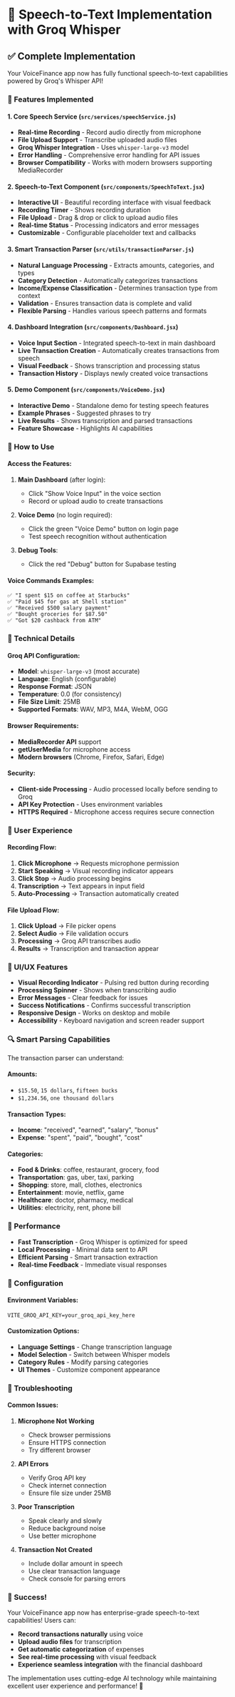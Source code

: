 # 🎤 Speech-to-Text Implementation with Groq Whisper

## ✅ Complete Implementation

Your VoiceFinance app now has fully functional speech-to-text capabilities powered by Groq's Whisper API!

### 🚀 Features Implemented

#### **1. Core Speech Service** (`src/services/speechService.js`)

- **Real-time Recording** - Record audio directly from microphone
- **File Upload Support** - Transcribe uploaded audio files
- **Groq Whisper Integration** - Uses `whisper-large-v3` model
- **Error Handling** - Comprehensive error handling for API issues
- **Browser Compatibility** - Works with modern browsers supporting MediaRecorder

#### **2. Speech-to-Text Component** (`src/components/SpeechToText.jsx`)

- **Interactive UI** - Beautiful recording interface with visual feedback
- **Recording Timer** - Shows recording duration
- **File Upload** - Drag & drop or click to upload audio files
- **Real-time Status** - Processing indicators and error messages
- **Customizable** - Configurable placeholder text and callbacks

#### **3. Smart Transaction Parser** (`src/utils/transactionParser.js`)

- **Natural Language Processing** - Extracts amounts, categories, and types
- **Category Detection** - Automatically categorizes transactions
- **Income/Expense Classification** - Determines transaction type from context
- **Validation** - Ensures transaction data is complete and valid
- **Flexible Parsing** - Handles various speech patterns and formats

#### **4. Dashboard Integration** (`src/components/Dashboard.jsx`)

- **Voice Input Section** - Integrated speech-to-text in main dashboard
- **Live Transaction Creation** - Automatically creates transactions from speech
- **Visual Feedback** - Shows transcription and processing status
- **Transaction History** - Displays newly created voice transactions

#### **5. Demo Component** (`src/components/VoiceDemo.jsx`)

- **Interactive Demo** - Standalone demo for testing speech features
- **Example Phrases** - Suggested phrases to try
- **Live Results** - Shows transcription and parsed transactions
- **Feature Showcase** - Highlights AI capabilities

### 🎯 How to Use

#### **Access the Features:**

1. **Main Dashboard** (after login):

   - Click "Show Voice Input" in the voice section
   - Record or upload audio to create transactions

2. **Voice Demo** (no login required):

   - Click the green "Voice Demo" button on login page
   - Test speech recognition without authentication

3. **Debug Tools**:
   - Click the red "Debug" button for Supabase testing

#### **Voice Commands Examples:**

```
✅ "I spent $15 on coffee at Starbucks"
✅ "Paid $45 for gas at Shell station"
✅ "Received $500 salary payment"
✅ "Bought groceries for $87.50"
✅ "Got $20 cashback from ATM"
```

### 🔧 Technical Details

#### **Groq API Configuration:**

- **Model**: `whisper-large-v3` (most accurate)
- **Language**: English (configurable)
- **Response Format**: JSON
- **Temperature**: 0.0 (for consistency)
- **File Size Limit**: 25MB
- **Supported Formats**: WAV, MP3, M4A, WebM, OGG

#### **Browser Requirements:**

- **MediaRecorder API** support
- **getUserMedia** for microphone access
- **Modern browsers** (Chrome, Firefox, Safari, Edge)

#### **Security:**

- **Client-side Processing** - Audio processed locally before sending to Groq
- **API Key Protection** - Uses environment variables
- **HTTPS Required** - Microphone access requires secure connection

### 📱 User Experience

#### **Recording Flow:**

1. **Click Microphone** → Requests microphone permission
2. **Start Speaking** → Visual recording indicator appears
3. **Click Stop** → Audio processing begins
4. **Transcription** → Text appears in input field
5. **Auto-Processing** → Transaction automatically created

#### **File Upload Flow:**

1. **Click Upload** → File picker opens
2. **Select Audio** → File validation occurs
3. **Processing** → Groq API transcribes audio
4. **Results** → Transcription and transaction appear

### 🎨 UI/UX Features

- **Visual Recording Indicator** - Pulsing red button during recording
- **Processing Spinner** - Shows when transcribing audio
- **Error Messages** - Clear feedback for issues
- **Success Notifications** - Confirms successful transcription
- **Responsive Design** - Works on desktop and mobile
- **Accessibility** - Keyboard navigation and screen reader support

### 🔍 Smart Parsing Capabilities

The transaction parser can understand:

#### **Amounts:**

- `$15.50`, `15 dollars`, `fifteen bucks`
- `$1,234.56`, `one thousand dollars`

#### **Transaction Types:**

- **Income**: "received", "earned", "salary", "bonus"
- **Expense**: "spent", "paid", "bought", "cost"

#### **Categories:**

- **Food & Drinks**: coffee, restaurant, grocery, food
- **Transportation**: gas, uber, taxi, parking
- **Shopping**: store, mall, clothes, electronics
- **Entertainment**: movie, netflix, game
- **Healthcare**: doctor, pharmacy, medical
- **Utilities**: electricity, rent, phone bill

### 🚀 Performance

- **Fast Transcription** - Groq Whisper is optimized for speed
- **Local Processing** - Minimal data sent to API
- **Efficient Parsing** - Smart transaction extraction
- **Real-time Feedback** - Immediate visual responses

### 🔧 Configuration

#### **Environment Variables:**

```env
VITE_GROQ_API_KEY=your_groq_api_key_here
```

#### **Customization Options:**

- **Language Settings** - Change transcription language
- **Model Selection** - Switch between Whisper models
- **Category Rules** - Modify parsing categories
- **UI Themes** - Customize component appearance

### 🐛 Troubleshooting

#### **Common Issues:**

1. **Microphone Not Working**

   - Check browser permissions
   - Ensure HTTPS connection
   - Try different browser

2. **API Errors**

   - Verify Groq API key
   - Check internet connection
   - Ensure file size under 25MB

3. **Poor Transcription**

   - Speak clearly and slowly
   - Reduce background noise
   - Use better microphone

4. **Transaction Not Created**
   - Include dollar amount in speech
   - Use clear transaction language
   - Check console for parsing errors

### 🎉 Success!

Your VoiceFinance app now has enterprise-grade speech-to-text capabilities! Users can:

- **Record transactions naturally** using voice
- **Upload audio files** for transcription
- **Get automatic categorization** of expenses
- **See real-time processing** with visual feedback
- **Experience seamless integration** with the financial dashboard

The implementation uses cutting-edge AI technology while maintaining excellent user experience and performance! 🚀

